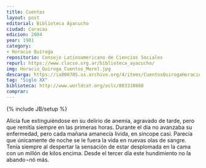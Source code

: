 ```yaml
---
title: Cuentos
layout: post
editorial: Biblioteca Ayacucho
ciudad: Caracas
edicion: 2004
year: 1981
category:
- Horacio Quiroga
repositorio: Consejo Latinoamericano de Ciencias Sociales
repurl: https://www.clacso.org.ar/biblioteca_ayacucho/
img: Horacio_Quiroga_Cuentos_Morel.jpg
descarga: https://ia800705.us.archive.org/4/items/CuentosQuirogaHoracio/Cuentos%20-%20Quiroga%2C%20Horacio.pdf
tag: "Siglo XX"
biblioteca: http://www.worldcat.org/oclc/803310868
comprar:
---
```

{% include JB/setup %}

Alicia fue extinguiéndose en su delirio de anemia, agravado de tarde, pero que remitía siempre en las primeras horas. Durante el día no avanzaba su enfermedad, pero cada mañana amanecía lívida, en síncope casi. Parecía que únicamente de noche se le fuera la vida en nuevas olas de sangre. Tenía siempre al despertar la sensación de estar desplomada en la cama con un millón de kilos encima. Desde el tercer día este hundimiento no la abando¬nó más.
